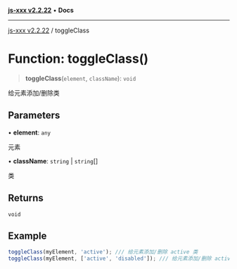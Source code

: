 [**js-xxx v2.2.22**](../README.md) • **Docs**

***

[js-xxx v2.2.22](../README.md) / toggleClass

# Function: toggleClass()

> **toggleClass**(`element`, `className`): `void`

给元素添加/删除类

## Parameters

• **element**: `any`

元素

• **className**: `string` \| `string`[]

类

## Returns

`void`

## Example

```ts
toggleClass(myElement, 'active'); /// 给元素添加/删除 active 类
toggleClass(myElement, ['active', 'disabled']); /// 给元素添加/删除 active/disabled 类
```
